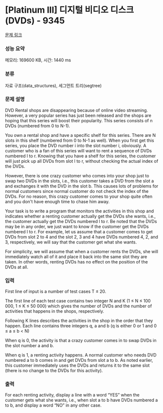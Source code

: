 # [Platinum III] 디지털 비디오 디스크(DVDs) - 9345 

[문제 링크](https://www.acmicpc.net/problem/9345) 

### 성능 요약

메모리: 169600 KB, 시간: 1440 ms

### 분류

자료 구조(data_structures), 세그먼트 트리(segtree)

### 문제 설명

<p>DVD Rental shops are disappearing because of online video streaming. However, a very popular series has just been released and the shops are hoping that this series will boost their popularity. This series consists of n DVDs (numbered from 0 to N-1). </p>

<p>You own a rental shop and have a specific shelf for this series. There are N slots in this shelf (numbered from 0 to N-1 as well). When you first get this series, you place the DVD number i into the slot number i, obviously. A customer who is a fan of this series will want to rent a sequence of DVDs numbered l to r. Knowing that you have a shelf for this series, the customer will just pick up all DVDs from slot l to r, without checking the actual index of the DVDs.</p>

<p>However, there is one crazy customer who comes into your shop just to swap two DVDs in the slots, i.e., this customer takes a DVD from the slot a and exchanges it with the DVD in the slot b. This causes lots of problems for normal customers since normal customer do not check the index of the DVDs. For no reason, this crazy customer comes to your shop quite often and you don't have enough time to chase him away.</p>

<p>Your task is to write a program that monitors the activities in this shop and indicates whether a renting customer actually get the DVDs she wants, i.e., the customer actually get the DVDs numbered l to r. Be noted that the DVDs may be in any order, we just want to know if the customer get the DVDs numbered l to r. For example, let us assume that a customer comes to get DVDs from slot 2 to 4 and the slot 2, 3 and 4 have DVDs numbered 4, 2, and 3, respectively, we will say that the customer get what she wants.</p>

<p>For simplicity, we will assume that when a customer rents the DVDs, she will immediately watch all of it and place it back into the same slot they are taken. In other words, renting DVDs has no effect on the position of the DVDs at all. </p>

### 입력 

 <p>First line of input is a number of test cases T ≤ 20. </p>

<p>The first line of each test case contains two integer N and K (1 ≤ N ≤ 100 000, 1 ≤ K ≤ 50 000) which gives the number of DVDs and the number of activities that happens in the shops, respectively. </p>

<p>Following K lines describes the activities in the shop in the order that they happen. Each line contains three integers q, a and b (q is either 0 or 1 and 0 ≤ a ≤ b < N) </p>

<p>When q is 0, the activity is that a crazy customer comes in to swap DVDs in the slot number a and b. </p>

<p>When q is 1, a renting activity happens. A normal customer who needs DVD numbered a to b comes in and get DVDs from slot a to b. As noted earlier, this customer immediately uses the DVDs and returns it to the same slot (there is no change to the DVDs for this activity). </p>

### 출력 

 <p>For each renting activity, display a line with a word “YES” when the customer gets what she wants, i.e., when slot a to b have DVDs numbered a to b, and display a word “NO” in any other case.</p>

